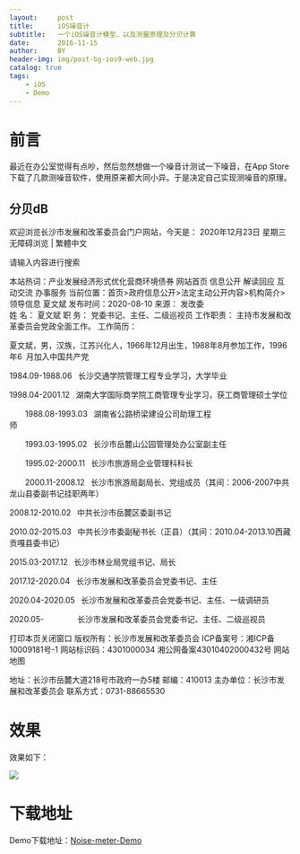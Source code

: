 ```yaml
---
layout:     post
title:      iOS噪音计
subtitle:   一个iOS噪音计模型、以及测量原理及分贝计算
date:       2016-11-15
author:     BY
header-img: img/post-bg-ios9-web.jpg
catalog: true
tags:
    - iOS
    - Demo
---
```



# 前言

最近在办公室觉得有点吵，然后忽然想做一个噪音计测试一下噪音，在App Store下载了几款测噪音软件，使用原来都大同小异。于是决定自己实现测噪音的原理。

## 分贝dB
欢迎浏览长沙市发展和改革委员会门户网站，今天是： 2020年12月23日 星期三 无障碍浏览 | 繁體中文


请输入内容进行搜索

本站热词：产业发展经济形式优化营商环境债券
网站首页
信息公开
解读回应
互动交流
办事服务
当前位置：首页>政府信息公开>法定主动公开内容>机构简介>领导信息
夏文斌
发布时间：2020-08-10     来源： 发改委    
	姓    名：	夏文斌
职    务：	党委书记、主任、二级巡视员
工作职责：	主持市发展和改革委员会党政全面工作。
工作简历：	


夏文斌，男，汉族，江苏兴化人，1966年12月出生，1988年8月参加工作，1996年6 月加入中国共产党



1984.09-1988.06  长沙交通学院管理工程专业学习，大学毕业

1998.04-2001.12  湖南大学国际商学院工商管理专业学习，获工商管理硕士学位

    1988.08-1993.03  湖南省公路桥梁建设公司助理工程师                        

    1993.03-1995.02  长沙市岳麓山公园管理处办公室副主任            

    1995.02-2000.11  长沙市旅游局企业管理科科长                

    2000.11-2008.12  长沙市旅游局副局长、党组成员（其间：2006-2007中共龙山县委副书记挂职两年）

2008.12-2010.02  中共长沙市岳麓区委副书记

2010.02-2015.03  中共长沙市委副秘书长（正县）（其间：2010.04-2013.10西藏贡嘎县委书记）

2015.03-2017.12  长沙市林业局党组书记、局长

2017.12-2020.04  长沙市发展和改革委员会党委书记、主任

2020.04-2020.05  长沙市发展和改革委员会党委书记、主任、一级调研员

2020.05-         长沙市发展和改革委员会党委书记、主任、二级巡视员

打印本页关闭窗口
版权所有：长沙市发展和改革委员会     ICP备案号：湘ICP备10009181号-1     网站标识码：4301000034    湘公网备案43010402000432号  网站地图

地址：长沙市岳麓大道218号市政府一办5楼    邮编：410013      主办单位：长沙市发展和改革委员会    联系方式：0731-88665530     



# 效果

效果如下：

![](http://ww4.sinaimg.cn/large/7853084cgw1f9u1gqgqieg20k00zk7d8.gif)

# 下载地址

Demo下载地址：[Noise-meter-Demo](https://github.com/qiubaiying/Noise-meter-Demo)
